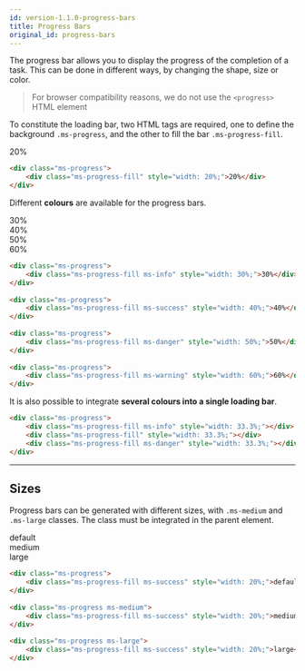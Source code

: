 ```yaml
---
id: version-1.1.0-progress-bars
title: Progress Bars
original_id: progress-bars
---
```


The progress bar allows you to display the progress of the completion of a task. This can be done in different ways, by changing the shape, size or color. 

> For browser compatibility reasons, we do not use the `<progress>` HTML element 

To constitute the loading bar, two HTML tags are required, one to define the background `.ms-progress`, and the other to fill the bar `.ms-progress-fill`.

<div class="ms-browser">
    <div class="ms-tab-browser">
        <div class="ms-dot red"></div>
        <div class="ms-dot yellow"></div>
        <div class="ms-dot green"></div>
    </div>
    <div class="ms-content">
        <div class="ms-progress">
            <div class="ms-progress-fill" style="width: 20%;">20%</div>
        </div>
    </div>
</div>

```html
<div class="ms-progress">
    <div class="ms-progress-fill" style="width: 20%;">20%</div>
</div>
```

Different **colours** are available for the progress bars.

<div class="ms-progress">
    <div class="ms-progress-fill ms-info" style="width: 30%;">30%</div>
</div>
		
<div class="ms-progress">
    <div class="ms-progress-fill ms-success" style="width: 40%;">40%</div>
</div>
		
<div class="ms-progress">
    <div class="ms-progress-fill ms-danger" style="width: 50%;">50%</div>
</div>
		
<div class="ms-progress">
	<div class="ms-progress-fill ms-warning" style="width: 60%;">60%</div>
</div>

```html
<div class="ms-progress">
    <div class="ms-progress-fill ms-info" style="width: 30%;">30%</div>
</div>
		
<div class="ms-progress">
    <div class="ms-progress-fill ms-success" style="width: 40%;">40%</div>
</div>
		
<div class="ms-progress">
    <div class="ms-progress-fill ms-danger" style="width: 50%;">50%</div>
</div>
		
<div class="ms-progress">
	<div class="ms-progress-fill ms-warning" style="width: 60%;">60%</div>
</div>
```

It is also possible to integrate **several colours into a single loading bar**.

<div class="ms-progress">
    <div class="ms-progress-fill ms-info" style="width: 33.3%;"></div>
    <div class="ms-progress-fill" style="width: 33.3%;"></div>
    <div class="ms-progress-fill ms-danger" style="width: 33.3%;"></div>
</div>

```html
<div class="ms-progress">
    <div class="ms-progress-fill ms-info" style="width: 33.3%;"></div>
    <div class="ms-progress-fill" style="width: 33.3%;"></div>
    <div class="ms-progress-fill ms-danger" style="width: 33.3%;"></div>
</div>
```
___

## Sizes

Progress bars can be generated with different sizes, with `.ms-medium` and `.ms-large` classes. The class must be integrated in the parent element.

<div class="ms-progress">
	<div class="ms-progress-fill ms-success" style="width: 20%;">default</div>
</div>
		
<div class="ms-progress ms-medium">
	<div class="ms-progress-fill ms-success" style="width: 20%;">medium</div>
</div>
		
<div class="ms-progress ms-large">
	<div class="ms-progress-fill ms-success" style="width: 20%;">large</div>
</div>

```html
<div class="ms-progress">
	<div class="ms-progress-fill ms-success" style="width: 20%;">default</div>
</div>
		
<div class="ms-progress ms-medium">
	<div class="ms-progress-fill ms-success" style="width: 20%;">medium</div>
</div>
		
<div class="ms-progress ms-large">
	<div class="ms-progress-fill ms-success" style="width: 20%;">large</div>
</div>
```